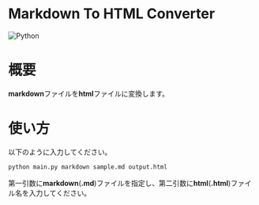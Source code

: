 # Markdown To HTML Converter
![Python](https://img.shields.io/badge/Python-3776AB?logo=python&logoColor=white)

# 概要
**markdown**ファイルを**html**ファイルに変換します。

# 使い方
以下のように入力してください。
```bash
python main.py markdown sample.md output.html
```
第一引数に**markdown**(**.md**)ファイルを指定し、第二引数に**html**(**.html**)ファイル名を入力してください。
